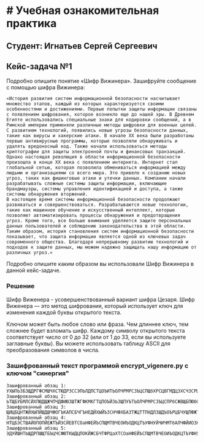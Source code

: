 # # Учебная ознакомительная практика

## Студент: Игнатьев Сергей Сергеевич

## Кейс-задача №1
Подробно опишите понятие «Шифр Вижинера». Зашифруйте сообщение с помощью шифра Вижинера:

```commandline
«История развития систем информационной безопасности насчитывает множество этапов, каждый из которых характеризуется своими особенностями и достижениями. Первые попытки защиты информации связаны с появлением шифрования, которое возникло еще до нашей эры. В Древнем Египте использовались специальные знаки для кодировки сообщений, а в Римской империи применяли различные методы шифровки для военных целей.
С развитием технологий, появились новые угрозы безопасности данных, такие как вирусы и хакерские атаки. В начале XX века были разработаны первые антивирусные программы, которые позволяли обнаруживать и удалять вредоносный код. Также начали использоваться методы криптографии для защиты электронной почты и финансовых транзакций.
Однако настоящая революция в области информационной безопасности произошла в конце XX века с появлением интернета. Интернет стал глобальной сетью, которая позволила обмениваться информацией между людьми и организациями со всего мира. Это привело к созданию новых угроз, таких как фишинговые атаки и утечки данных. Компании начали разрабатывать сложные системы защиты информации, включающие брандмауэры, системы управления идентификацией и доступа, а также системы обнаружения вторжений.
В настоящее время системы информационной безопасности продолжают развиваться и совершенствоваться. Разрабатываются новые технологии, такие как машинное обучение и искусственный интеллект, которые позволяют автоматизировать процессы обнаружения и предотвращения угроз. Кроме того, все больше внимания уделяется защите персональных данных пользователей и соблюдению законодательства в этой области.
Таким образом, история становления систем информационной безопасности показывает, что защита информации является одной из ключевых задач современного общества. Благодаря непрерывному развитию технологий и подходов к защите данных, мы можем надежно защищать нашу информацию от различных угроз.»
```

Подробно опишите каким образом вы использовали Шифр Вижинера в данной кейс-задаче.

### Решение

Шифр Виженера - усовершенствованный вариант шифра Цезаря. Шифр Виженера — это метод шифрования, который использует ключ для изменения каждой буквы открытого текста.

Ключом может быть любое слово или фраза. Чем длиннее ключ, тем сложнее будет взломать шифр. Каждому символу открытого текста соответствует число от 0 до 32 (или от 1 до 33, если вы используете заглавные буквы). Вы можете использовать таблицу ASCII для преобразования символов в числа. 

### Зашифрованный текст программой encrypt_vigenere.py с ключом "синергия"

```commandline
Зашифрованный абзац 1: УХЫПЬЗБЗЩДРГФСМШЧХСТЮДРЗССЭПЬЛДПСТЦОЪИТЬОЛЧРМРСЗЪЦСПЩбХРСЦВГМДЦЗХСЧЗСРЦЭЧТДУМОТЭБТУБТГЯВЧМРПЦНЦЗЩЯЮПббФЫУЦОСФЖЧаЫХЖПЭБТБХМЧПЭНЕаЦСЧТЮЮРБЧМЧЕЪРЦБПЙЦЙЙЛМХЧХОСОЪЙЗШТШЬЮЙМЗРДАЙЮЪТБЦШЧСШбЪБСТЪГЙЖДЖВТЪПЫНБЭФЙЦЙСЛТССШЩПОбСБЖЮЧЛЪСТЙЧЙЧГЪЖСБУПЧПСШЙЗНТЧОМЧЙВЧбЩЬЖНИЗПФОГЩДРЗРЗСРЮДТБЪУЧМЖЖТЭЙПСТЖНХИОЪСБЧЫСФОТРОМЙМЗНПЖПЦНИБЩТЛЛФНХЗЧЕАЖЩЗНУЧДЧГЪСМЕЪОЧКЪЗРИОФСЙЪОФБХЙЦаЧЗТЙЙЛФЙБМЯаЧРОУЪГЯЗбМЭСЪБОБЧИФаЪБТаЦСВЦЪХЙДОНГЫ
Зашифрованный абзац 2: ЬТЩБУБМЛСЙХПЮДЩЖЧПЧДФИЮЗШТЖГФКМКГТЦПОЪЙЗЬЗЩПУЪТЬОЛЧРМРСЗЪЦСПРбСЖВЩБПЮбОБОТУБЦНЖБЩЧЪЬЪЗТОЙООСЭЙМаЧДЫБЦЗаЗНТЦББбПаЧЖЛПОДОЫЧЕВМФНФЫРФЙВЪСДЖВТШЖЬБЯаЧДЦУФБМЙЬХЦЬСНУЙЧЗЩБШЛЯУЧОЧУЪПЯаЧУЧИОНПШФМЧПНМДЙЬКСГМСаЗСТЬЕМКБЛГТЛССГТЖЧХЦЬХНОЗНаЧХМЙКаЧСЙШМКМЗСХШПЧЫЛЗЛДЫЭЭЮТЕОЦЧЕЕНОЙСУЫПППДНСМЧЕЧЮТАЙЭСУЕНбДООЫСЪМСЗТТШПБСЯЗСТЭЙЩбСКЧЖВЦЪСФЫЦЛЙЛАЗНХБ
Зашифрованный абзац 3: ЩИЦБЦНТЖЙХЫПЙШДШЧФОГЪКАПСБЧГЪНЕДЙХЫЙЪЗСНЧФХБАЗТЖЦТТПНДЛЗШДЪОЪРЦБЧУЩПФЖТСФДЧГЪЙТЖЯЙЧГОНЖаУДЧТЪОТШЛПООФДРЗССЫЖЬМЙЛЙаЧЛЩСЙЙЦЙЫПЭСДДЧЗФПНбПХЦТТПЭДЦХЕЮЧЛЪСТЙЙБЧРЪЖЖЗФМФБЪНЕЕОССГМСаКЖТСОаНФЕЙЪСЖХНРаПИЬПЧЭИХХМЧЙЪНФЮЙССИМХМШХМЧТЪНЖКОЗЧПШЗФЫГТЖУЪНУЙСЖОМЪНОЗЪТРЕМММЧЧСЧГЕФТММФЧИДНЦЫУМЮПЦбОЗЭМбЙЩВТЭВЙЧБЮбОБЧМЧФЮДЫГСТНБЩМЯОГТХПШОДЖСМЧОМЦДДСТЩБУПДЬЙЦВГМСаЗЪПЧЗЩЪЙЗЪМЪУСЛЯЗРДАЙЮЪТБЦШЧСШбЪБСЮЧГЦКАРЙААЙСНЕЙЙСННМТбЙВЮЧТФРЦаХЯЧФЫПДЭФЙЦЙЙНМЯОСЫЙаЗОЫЯМОКЪЗТЯЧХЫФЫбЮЗЙТЫБЦЕЙЗЪМЪУСЛЯЗЧЕЦБЬТКаЦМЖПОСТЙПЙЦЙХЫЮ
Зашифрованный абзац 4: НТЦБЭСТШАЙОПОПЙЕЖТЪЙЭСЙЕВТСОаНФЕЙЪСПЩМТВЧЕОИЪОДКЦТЪУФНУЙЧИЧМТбАЛЧФЙИОЗЖЫЫаЪаЪЗТКЧЖОСВДСКЫЖЧГМСаКЖаЧУМЖФЫКДЫЬОбАЛЪБЧОЪБЯаЧЦОЦЩНПЗММСЫЪСДГСЙЧЛМЙТЕЙЬСОЩНЙЗЧЕЬШСММаЧМЧЙЭЙЧКЪЦЛЖЩМЯВЧМЦУСКПаУЦБПЦНЦЗЩЯОПЫНЛЭЧПЖЯЮНДЭЫТХБЮЗЛБЩТЛБЮЫТИЩТЯЖЭРЯЗЧЕЦБЬТКаЦМЖПФНУЙОИЧУОПДТОССаЪТЗЙЧЛГПШПТЕОТЫППНЮЗЛХОПННПХбЙЧГЩЗРЫЦМЖПЯГЙДЖЙЫТЙНЛЫАМЫЖЪОЙЙЪТЦБЧЫСФЮТНБЩМЯОЧУЧМЖЖТЭЙЦОМСИТБЧХЧВЧЭИаЦМЕПУбОЗЦТНБЮДПХЪЦЛБЪБТЦЫТТПЪАПЫЪЦСЭД
Зашифрованный абзац 5: ЭДУЙШНТЬЩДРПШЩТБЪЦЧСФЮТКЫДЦПОКЙЖСБЧТФРЦаХТСОаНФЕЙЪСПЩМТВЧЕОИЪОДКЦТЪУФНУЗУДРЬОбЙЛБТаУЪНЛЫАМЫБЪЗСНЧФХБАЗМЗЖЖФаССХШЧТНОЪИТБРТУМИЦЙЭВЩЧИМГДРЧХЧГЬДРаЦСЧДЪНТЬАЙЪУОбаЗМПЙДЪГДЙЖТЦЖЫПЙЙВЖЦПШТТЙЙЛЛЙЮЗАЗЫЙЮОЪКТЮСНЧЙЪОТЯЮТНПОНОЗРДАЙЮДТЯЙСЦЬбЩТЕВТХПТДРЗЦДНЖТМТЗРДАЙГбЦХЧСЙЩЯНМЖЭТЩНМХМЧЧТЫПЬбЛДСЫЦЬбНЧЮЩТРЭ

```
